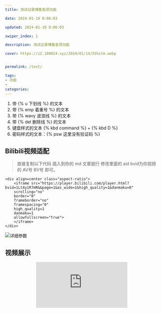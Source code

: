 ```yaml
---
title: 测试记录博客各项功能

date: 2024-01-10 0:06:03

updated: 2024-01-10 0:06:03

swiper_index: 1 

description: 测试记录博客各项功能

cover: https://i2.100024.xyz/2024/01/14/55hitm.webp


permalink: /test/

tags: 
- 功能
- 
categories: 
---
```

1. 带 {% u 下划线 %} 的文本
2. 带 {% emp 着重号 %} 的文本
3. 带 {% wavy 波浪线 %} 的文本
4. 带 {% del 删除线 %} 的文本
5. 键盘样式的文本 {% kbd command %} + {% kbd D %}
6. 密码样式的文本：{% psw 这里没有验证码 %}

##  Bilibili视频适配


> 直接复制以下代码 插入到你的 md 文章就行 修改里面的 aid bvid为你视频的 AV号 BV号 即可。
```
<div align=center class="aspect-ratio">
    <iframe src="https://player.bilibili.com/player.html?bvid=1Lt4y1R7mR&&page=1&as_wide=1&high_quality=1&danmaku=0" 
    scrolling="no" 
    border="0" 
    frameborder="no" 
    framespacing="0" 
    high_quality=1
    danmaku=1 
    allowfullscreen="true"> 
    </iframe>
</div>
```
![详细参数](https://i2.100024.xyz/2024/01/14/541p6t.webp)

## 视频展示
<div align=center class="aspect-ratio">
    <iframe src="https://player.bilibili.com/player.html?bvid=1Lt4y1R7mR&&page=1&as_wide=1&high_quality=1&danmaku=0" 
    scrolling="no" 
    border="0" 
    frameborder="no" 
    framespacing="0" 
    high_quality=1
    danmaku=1 
    allowfullscreen="true"> 
    </iframe>
</div>

